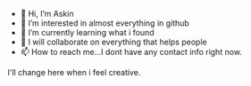 - 👋 Hi, I’m Askin
- 👀 I’m interested in almost everything in github
- 🌱 I’m currently learning what i found
- 💞️ I will collaborate on everything that helps people 
- 📫 How to reach me...I dont have any contact info right now. 

I'll change here when i feel creative.

<!---
askinaksu/askinaksu is a ✨ special ✨ repository because its `README.md` (this file) appears on your GitHub profile.
You can click the Preview link to take a look at your changes.
--->
